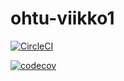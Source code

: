 # ohtu-viikko1

[![CircleCI](https://circleci.com/gh/robertrantanen/ohtu-viikko1.svg?style=svg)](https://circleci.com/gh/robertrantanen/ohtu-viikko1)

[![codecov](https://codecov.io/gh/robertrantanen/ohtu-viikko1/branch/master/graph/badge.svg)](https://codecov.io/gh/robertrantanen/ohtu-viikko1)
